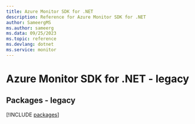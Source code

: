 ```yaml
---
title: Azure Monitor SDK for .NET
description: Reference for Azure Monitor SDK for .NET
author: SameergMS
ms.author: sameerg
ms.data: 09/25/2023
ms.topic: reference
ms.devlang: dotnet
ms.service: monitor
---
```

# Azure Monitor SDK for .NET - legacy
## Packages - legacy
[!INCLUDE [packages](monitor-index.md)]